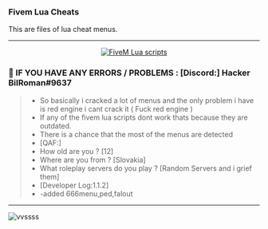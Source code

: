 ### Fivem Lua Cheats
 This are files of lua cheat menus.

***
  <p align="center">
    <a href="https://discord.com/users/703202982593822731">
        <img title="RomaN On Top" alt="FiveM Lua scripts" src="https://forum.cfx.re/uploads/default/original/4X/d/1/f/d1fb16e64ff5e4cadbc41f8c2b15cefea52ccc16.png"/>
    </a>
</p>


### 💬 IF YOU HAVE ANY ERRORS / PROBLEMS : [Discord:] Hacker BilRoman#9637
> - So basically i cracked a lot of menus and the only problem i have is red engine i cant crack it ( Fuck red engine )
> - If any of the fivem lua scripts dont work thats because they are outdated.
> - There is a chance that the most of the menus are detected
> - [QAF:]
> - How old are you ? [12]
> - Where are you from ? [Slovakia]
> - What roleplay servers do you play ? [Random Servers and i grief them]
> - [Developer Log:1.1.2]
> - -added 666menu,ped,falout

***


![vvssss](https://wallpapercave.com/wp/wp8012777.jpg)

